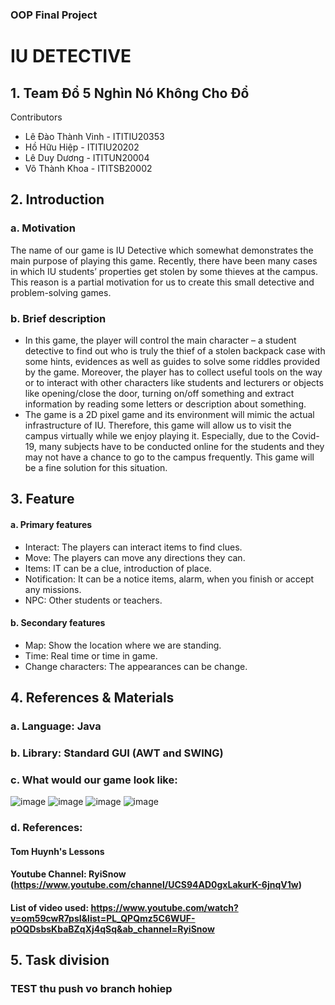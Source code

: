 ### OOP Final Project
# IU DETECTIVE
## 1. Team Đổ 5 Nghìn Nó Không Cho Đổ
Contributors
- Lê Đào Thành Vinh - ITITIU20353
- Hồ Hữu Hiệp - ITITIU20202
- Lê Duy Dương - ITITUN20004
- Võ Thành Khoa - ITITSB20002
## 2. Introduction
### a. Motivation
The name of our game is IU Detective which somewhat demonstrates the main purpose of playing this game. Recently, there have been many cases in which IU students’ properties get stolen by some thieves at the campus.  This reason is a partial motivation for us to create this small detective and problem-solving games.
### b. Brief description
- In this game, the player will control the main character – a student detective to find out who is truly the thief of a stolen backpack case with some hints, evidences as well as guides to solve some riddles provided by the game. Moreover, the player has to collect useful tools on the way or to interact with other characters like students and lecturers or objects like opening/close the door, turning on/off something and extract information by reading some letters or description about something.
- The game is a 2D pixel game and its environment will mimic the actual infrastructure of IU. Therefore, this game will allow us to visit the campus virtually while we enjoy playing it. Especially, due to the Covid-19, many subjects have to be conducted online for the students and they may not have a chance to go to the campus frequently. This game will be a fine solution for this situation.
## 3. Feature
#### a. Primary features
- Interact: The players can interact items to find clues.
- Move: The players can move any directions they can.
- Items: IT can be a clue, introduction of place.
- Notification: It can be a notice items, alarm, when you finish or accept any missions.
- NPC: Other students or teachers.
#### b. Secondary features
- Map: Show the location where we are standing.
- Time: Real time or time in game.
- Change characters: The appearances can be change.
## 4. References & Materials
### a. Language: Java
### b. Library: Standard GUI (AWT and SWING)
### c. What would our game look like:
![image](https://user-images.githubusercontent.com/86940283/163815875-0b90166e-bbaa-4da0-a36d-0cf9a77a5695.png)
![image](https://user-images.githubusercontent.com/86940283/163815891-e7502b6a-3810-4c30-8bb4-f63012bccd7c.png)
![image](https://user-images.githubusercontent.com/86940283/163815904-4e08bdb9-9ba0-4ce2-a523-a3167663424c.png)
![image](https://user-images.githubusercontent.com/86940283/163815914-d19d14d7-1bca-4d04-8e10-d3e7e2e7edb6.png)
### d. References: 
#### Tom Huynh's Lessons
#### Youtube Channel: RyiSnow (https://www.youtube.com/channel/UCS94AD0gxLakurK-6jnqV1w)
#### List of video used: https://www.youtube.com/watch?v=om59cwR7psI&list=PL_QPQmz5C6WUF-pOQDsbsKbaBZqXj4qSq&ab_channel=RyiSnow

## 5. Task division

### TEST thu push vo branch hohiep